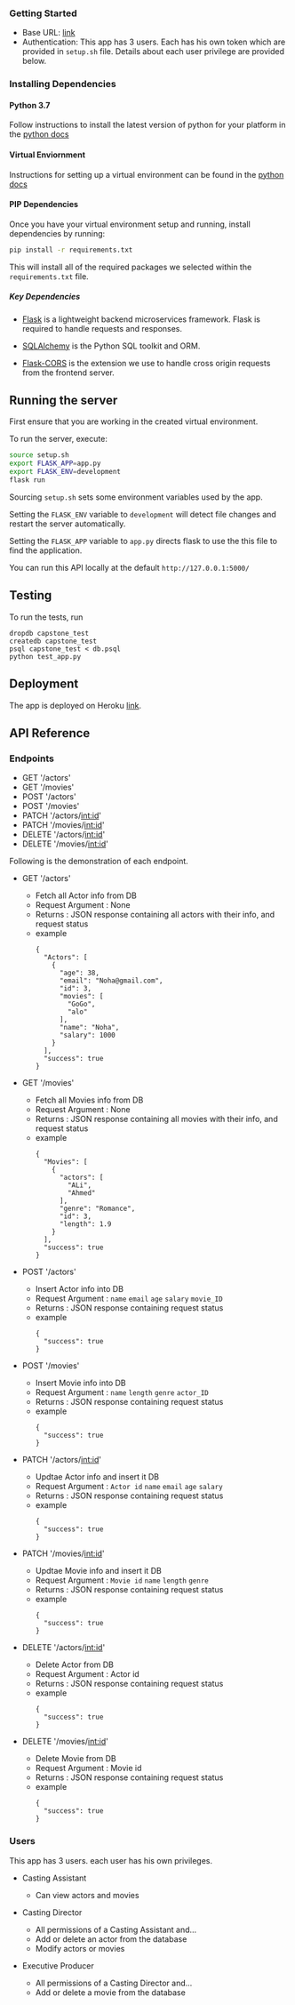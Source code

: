 ### Getting Started

- Base URL: [link](https://fsndcapstone.herokuapp.com)
- Authentication: This app has 3 users. Each has his own token which are provided in `setup.sh` file. Details about each user privilege are provided below.

### Installing Dependencies

#### Python 3.7

Follow instructions to install the latest version of python for your platform in the [python docs](https://docs.python.org/3/using/unix.html#getting-and-installing-the-latest-version-of-python)


#### Virtual Enviornment

Instructions for setting up a virtual environment can be found in the [python docs](https://packaging.python.org/guides/installing-using-pip-and-virtual-environments/)


#### PIP Dependencies

Once you have your virtual environment setup and running, install dependencies by running:

```bash
pip install -r requirements.txt
```

This will install all of the required packages we selected within the `requirements.txt` file.

##### Key Dependencies

- [Flask](http://flask.pocoo.org/)  is a lightweight backend microservices framework. Flask is required to handle requests and responses.

- [SQLAlchemy](https://www.sqlalchemy.org/) is the Python SQL toolkit and ORM.

- [Flask-CORS](https://flask-cors.readthedocs.io/en/latest/#) is the extension we use to handle cross origin requests from the frontend server.

## Running the server

First ensure that you are working in the created virtual environment.

To run the server, execute:

```bash
source setup.sh
export FLASK_APP=app.py
export FLASK_ENV=development
flask run
```
Sourcing `setup.sh` sets some environment variables used by the app.

Setting the `FLASK_ENV` variable to `development` will detect file changes and restart the server automatically.

Setting the `FLASK_APP` variable to `app.py` directs flask to use the this file to find the application.

You can run this API locally at the default `http://127.0.0.1:5000/`

## Testing

To run the tests, run
```
dropdb capstone_test
createdb capstone_test
psql capstone_test < db.psql
python test_app.py
```

## Deployment

The app is deployed on Heroku [link](https://fsndcapstone.herokuapp.com).

## API Reference

### Endpoints

- GET '/actors'
- GET '/movies'
- POST '/actors'
- POST '/movies'
- PATCH '/actors/<int:id>'
- PATCH '/movies/<int:id>'
- DELETE '/actors/<int:id>'
- DELETE '/movies/<int:id>'

Following is the demonstration of each endpoint.

- GET '/actors'
	- Fetch all Actor info from DB
	- Request Argument : None
	- Returns : JSON response containing all actors with their info, and request status
	- example
		```
		{
		  "Actors": [
		    {
		      "age": 38,
		      "email": "Noha@gmail.com",
		      "id": 3,
		      "movies": [
		        "GoGo",
		        "alo"
		      ],
		      "name": "Noha",
		      "salary": 1000
		    }
		  ],
		  "success": true
		}
		```

- GET '/movies'
	- Fetch all Movies info from DB
	- Request Argument : None
	- Returns : JSON response containing all movies with their info, and request status
	- example
		```
		{
		  "Movies": [
		    {
		      "actors": [
		        "ALi",
		        "Ahmed"
		      ],
		      "genre": "Romance",
		      "id": 3,
		      "length": 1.9
		    }
		  ],
		  "success": true
		}
		```

- POST '/actors'
	- Insert Actor info into DB
	- Request Argument :  `name` `email` `age` `salary` `movie_ID`
	- Returns : JSON response containing request status
	- example
		```
		{
		  "success": true
		}
		```

- POST '/movies'
	- Insert Movie info into DB
	- Request Argument : `name` `length` `genre` `actor_ID`
	- Returns : JSON response containing request status
	- example
		```
		{
		  "success": true
		}
		```

- PATCH '/actors/<int:id>'
	- Updtae Actor info and insert it DB
	- Request Argument : `Actor id`  `name` `email` `age` `salary`
	- Returns : JSON response containing request status
	- example
		```
		{
		  "success": true
		}
		```

- PATCH '/movies/<int:id>'
	- Updtae Movie info and insert it DB
	- Request Argument : `Movie id` `name` `length` `genre`
	- Returns : JSON response containing request status
	- example
		```
		{
		  "success": true
		}
		```

- DELETE '/actors/<int:id>'
	- Delete Actor from DB
	- Request Argument : Actor id
	- Returns : JSON response containing request status
	- example
		```
		{
		  "success": true
		}
		```

- DELETE '/movies/<int:id>'
	- Delete Movie from DB
	- Request Argument : Movie id
	- Returns : JSON response containing request status
	- example
		```
		{
		  "success": true
		}
		```


### Users

This app has 3 users. each user has his own privileges.

- Casting Assistant
	- Can view actors and movies

- Casting Director
	- All permissions of a Casting Assistant and…
	- Add or delete an actor from the database
	- Modify actors or movies

- Executive Producer
	- All permissions of a Casting Director and…
	- Add or delete a movie from the database
